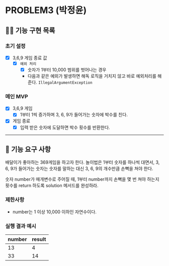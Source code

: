 # PROBLEM3 (박정윤)

## 🐻‍❄ 기능 구현 목록

### 초기 설정
- [x] 3,6,9 게임 종료 값
    - [x] `예외 처리`
        - [x] 숫자가 1부터 10,000 범위를 벗어나는 경우
        - 다음과 같은 예외가 발생하면 해독 로직을 거치지 않고 바로 예외처리를 해준다. `IllegalArgumentException`

### 메인 MVP
- [x] 3,6,9 게임
    - [x] 1부터 1씩 증가하며 3, 6, 9가 들어가는 숫자에 박수를 친다.
- [x] 게임 종료
    - [x] 입력 받은 숫자에 도달하면 박수 횟수를 반환한다.

---

## 🚀 기능 요구 사항

배달이가 좋아하는 369게임을 하고자 한다. 놀이법은 1부터 숫자를 하나씩 대면서, 3, 6, 9가 들어가는 숫자는 숫자를 말하는 대신 3, 6, 9의 개수만큼 손뼉을 쳐야 한다.

숫자 number가 매개변수로 주어질 때, 1부터 number까지 손뼉을 몇 번 쳐야 하는지 횟수를 return 하도록 solution 메서드를 완성하라.

### 제한사항

- number는 1 이상 10,000 이하인 자연수이다.

### 실행 결과 예시

| number | result |
| --- | --- |
| 13 | 4 |
| 33 | 14 |
